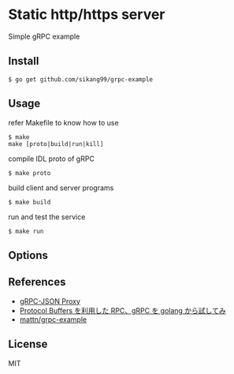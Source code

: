 # Static http/https server

Simple gRPC example

## Install

    $ go get github.com/sikang99/grpc-example

## Usage

refer Makefile to know how to use
	
	$ make 
	make [proto|build|run|kill]

compile IDL proto of gRPC
	
	$ make proto

build client and server programs

	$ make build

run and test the service
	
	$ make run

## Options


## References

- [gRPC-JSON Proxy](http://yugui.jp/articles/889)
- [Protocol Buffers を利用した RPC、gRPC を golang から試してみ](http://mattn.kaoriya.net/software/lang/go/20150227144125.htm) 
- [mattn/grpc-example](https://github.com/mattn/grpc-example)


## License

MIT

